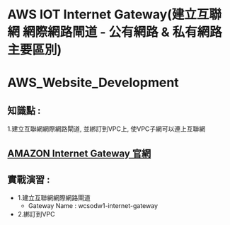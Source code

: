 #  AWS IOT Internet Gateway(建立互聯網 網際網路閘道 - 公有網路 & 私有網路主要區別)
AWS_Website_Development
==============================

## 知識點 : 

1.建立互聯網網際網路閘道, 並綁訂到VPC上, 使VPC子網可以連上互聯網


## [AMAZON Internet Gateway 官網](https://docs.aws.amazon.com/zh_tw/vpc/latest/userguide/VPC_Internet_Gateway.html "VPC 和子網路")

## 實戰演習 :

+ 1.建立互聯網網際網路閘道
    + Gateway Name : wcsodw1-internet-gateway
+ 2.綁訂到VPC
